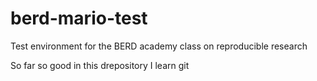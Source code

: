 # berd-mario-test
Test environment for the BERD academy class on reproducible research

So far so good in this drepository I learn git

